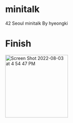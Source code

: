 # minitalk
42 Seoul minitalk By hyeongki


# Finish
<img width="199" alt="Screen Shot 2022-08-03 at 4 54 47 PM" src="https://user-images.githubusercontent.com/59722407/182555428-6e3e4c1c-50d0-4c9c-af58-0786693985f8.png">
